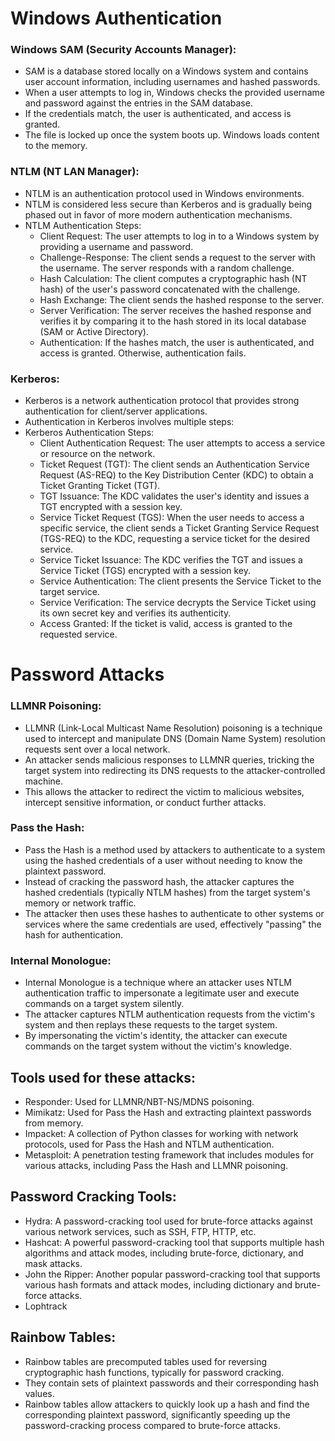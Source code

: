 # Windows Authentication

### Windows SAM (Security Accounts Manager):
- SAM is a database stored locally on a Windows system and contains user account information, including usernames and hashed passwords.
- When a user attempts to log in, Windows checks the provided username and password against the entries in the SAM database.
- If the credentials match, the user is authenticated, and access is granted.
- The file is locked up once the system boots up. Windows loads content to the memory.

### NTLM (NT LAN Manager):
- NTLM is an authentication protocol used in Windows environments.
- NTLM is considered less secure than Kerberos and is gradually being phased out in favor of more modern authentication mechanisms.
- NTLM Authentication Steps:
  + Client Request: The user attempts to log in to a Windows system by providing a username and password.
  + Challenge-Response: The client sends a request to the server with the username. The server responds with a random challenge.
  + Hash Calculation: The client computes a cryptographic hash (NT hash) of the user's password concatenated with the challenge.
  + Hash Exchange: The client sends the hashed response to the server.
  + Server Verification: The server receives the hashed response and verifies it by comparing it to the hash stored in its local database (SAM or Active Directory).
  + Authentication: If the hashes match, the user is authenticated, and access is granted. Otherwise, authentication fails.

### Kerberos:
- Kerberos is a network authentication protocol that provides strong authentication for client/server applications.
- Authentication in Kerberos involves multiple steps:
- Kerberos Authentication Steps:
  + Client Authentication Request: The user attempts to access a service or resource on the network.
  + Ticket Request (TGT): The client sends an Authentication Service Request (AS-REQ) to the Key Distribution Center (KDC) to obtain a Ticket Granting Ticket (TGT).
  + TGT Issuance: The KDC validates the user's identity and issues a TGT encrypted with a session key.
  + Service Ticket Request (TGS): When the user needs to access a specific service, the client sends a Ticket Granting Service Request (TGS-REQ) to the KDC, requesting a service ticket for the desired service.
  + Service Ticket Issuance: The KDC verifies the TGT and issues a Service Ticket (TGS) encrypted with a session key.
  + Service Authentication: The client presents the Service Ticket to the target service.
  + Service Verification: The service decrypts the Service Ticket using its own secret key and verifies its authenticity.
  + Access Granted: If the ticket is valid, access is granted to the requested service.

# Password Attacks

### LLMNR Poisoning:
- LLMNR (Link-Local Multicast Name Resolution) poisoning is a technique used to intercept and manipulate DNS (Domain Name System) resolution requests sent over a local network.
- An attacker sends malicious responses to LLMNR queries, tricking the target system into redirecting its DNS requests to the attacker-controlled machine.
- This allows the attacker to redirect the victim to malicious websites, intercept sensitive information, or conduct further attacks.

### Pass the Hash:
- Pass the Hash is a method used by attackers to authenticate to a system using the hashed credentials of a user without needing to know the plaintext password.
- Instead of cracking the password hash, the attacker captures the hashed credentials (typically NTLM hashes) from the target system's memory or network traffic.
- The attacker then uses these hashes to authenticate to other systems or services where the same credentials are used, effectively "passing" the hash for authentication.

### Internal Monologue:
- Internal Monologue is a technique where an attacker uses NTLM authentication traffic to impersonate a legitimate user and execute commands on a target system silently.
- The attacker captures NTLM authentication requests from the victim's system and then replays these requests to the target system.
- By impersonating the victim's identity, the attacker can execute commands on the target system without the victim's knowledge.

## Tools used for these attacks:
- Responder: Used for LLMNR/NBT-NS/MDNS poisoning.
- Mimikatz: Used for Pass the Hash and extracting plaintext passwords from memory.
- Impacket: A collection of Python classes for working with network protocols, used for Pass the Hash and NTLM authentication.
- Metasploit: A penetration testing framework that includes modules for various attacks, including Pass the Hash and LLMNR poisoning.

## Password Cracking Tools:
- Hydra: A password-cracking tool used for brute-force attacks against various network services, such as SSH, FTP, HTTP, etc.
- Hashcat: A powerful password-cracking tool that supports multiple hash algorithms and attack modes, including brute-force, dictionary, and mask attacks.
- John the Ripper: Another popular password-cracking tool that supports various hash formats and attack modes, including dictionary and brute-force attacks.
- Lophtrack

## Rainbow Tables:
- Rainbow tables are precomputed tables used for reversing cryptographic hash functions, typically for password cracking.
- They contain sets of plaintext passwords and their corresponding hash values.
- Rainbow tables allow attackers to quickly look up a hash and find the corresponding plaintext password, significantly speeding up the password-cracking process compared to brute-force attacks.

